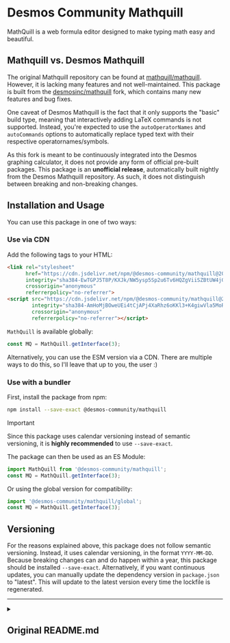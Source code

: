 # Desmos Community Mathquill

MathQuill is a web formula editor designed to make typing math easy and beautiful.

## Mathquill vs. Desmos Mathquill

The original Mathquill repository can be found at [mathquill/mathquill](https://github.com/mathquill/mathquill). However, it is lacking many features and not well-maintained. This package is built from the [desmosinc/mathquill](https://github.com/desmosinc/mathquill) fork, which contains many new features and bug fixes.

One caveat of Desmos Mathquill is the fact that it only supports the "basic" build type, meaning that interactively adding LaTeX commands is not supported. Instead, you're expected to use the `autoOperatorNames` and `autoCommands` options to automatically replace typed text with their respective operatornames/symbols.

As this fork is meant to be continuously integrated into the Desmos graphing calculator, it does not provide any form of official pre-built packages. This package is an **unofficial release**, automatically built nightly from the Desmos Mathquill repository. As such, it does not distinguish between breaking and non-breaking changes.

## Installation and Usage
You can use this package in one of two ways:

### Use via CDN

Add the following tags to your HTML:

```html
<link rel="stylesheet"
      href="https://cdn.jsdelivr.net/npm/@desmos-community/mathquill@2025.9.21-experimental/dist/style.css"
      integrity="sha384-EwTGPJ5T8P/KXJk/NW5ysp5Sp2u6Tv6HQZgViiSZBtUW4jGQW0JHIjLjAdD9qHMu"
      crossorigin="anonymous"
      referrerpolicy="no-referrer">
<script src="https://cdn.jsdelivr.net/npm/@desmos-community/mathquill@2025.9.21-experimental/dist/index.global.js"
        integrity="sha384-AmHoMjBOweUEi4tCjAPj4XaRhz6oKKl3+K4giwVla5MoRQrGJmLm6/LPksfUr97c"
        crossorigin="anonymous"
        referrerpolicy="no-referrer"></script>
```

`MathQuill` is available globally:

```js
const MQ = MathQuill.getInterface(3);
```

Alternatively, you can use the ESM version via a CDN. There are multiple ways to do this, so I'll leave that up to you, the user :)

### Use with a bundler

First, install the package from npm:

```bash
npm install --save-exact @desmos-community/mathquill
```

> [!IMPORTANT]
> Since this package uses calendar versioning instead of semantic versioning, it is **highly recommended** to use `--save-exact`.

The package can then be used as an ES Module:

```ts
import MathQuill from '@desmos-community/mathquill';
const MQ = MathQuill.getInterface(3);
```

Or using the global version for compatibility:

```ts
import '@desmos-community/mathquill/global';
const MQ = MathQuill.getInterface(3);
```

## Versioning

For the reasons explained above, this package does not follow semantic versioning. Instead, it uses calendar versioning, in the format `YYYY-MM-DD`. Because breaking changes can and do happen within a year, this package should be installed `--save-exact`. Alternatively, if you want continuous updates, you can manually update the dependency version in `package.json` to "latest". This will update to the latest version every time the lockfile is regenerated.

---

<details>

<summary>

## Original README.md

</summary>

# [MathQuill](http://mathquill.com)

by [Han](http://github.com/laughinghan), [Jeanine](http://github.com/jneen), and [Mary](http://github.com/stufflebear) (<maintainers@mathquill.com>) [<img alt="slackin.mathquill.com" src="http://slackin.mathquill.com/badge.svg" align="top">](http://slackin.mathquill.com)

MathQuill is a web formula editor designed to make typing math easy and beautiful.

[<img alt="homepage demo" src="https://cloud.githubusercontent.com/assets/225809/15163580/1bc048c4-16be-11e6-98a6-de467d00cff1.gif" width="260">](http://mathquill.com)

The MathQuill project is supported by its [partners](http://mathquill.com/partners.html). We hold ourselves to a compassionate [Code of Conduct](http://docs.mathquill.com/en/latest/Code_of_Conduct/).

MathQuill is resuming active development and we're committed to getting things running smoothly. Find a dusty corner? [Let us know in Slack.](http://slackin.mathquill.com) (Prefer IRC? We're `#mathquill` on Freenode.)

## Getting Started

MathQuill has a simple interface. This brief example creates a MathQuill element and renders, then reads a given input:

```javascript
var htmlElement = document.getElementById('some_id');
var config = {
  handlers: { edit: function(){ ... } },
  restrictMismatchedBrackets: true
};
var mathField = MQ.MathField(htmlElement, config);

mathField.latex('2^{\\frac{3}{2}}'); // Renders the given LaTeX in the MathQuill field
mathField.latex(); // => '2^{\\frac{3}{2}}'
```

Check out our [Getting Started Guide](http://docs.mathquill.com/en/latest/Getting_Started/) for setup instructions and basic MathQuill usage.

## Docs

Most documentation for MathQuill is located on [ReadTheDocs](http://docs.mathquill.com/en/latest/).

Some older documentation still exists on the [Wiki](https://github.com/mathquill/mathquill/wiki).

## Open-Source License

The Source Code Form of MathQuill is subject to the terms of the Mozilla Public
License, v. 2.0: [http://mozilla.org/MPL/2.0/](http://mozilla.org/MPL/2.0/)

The quick-and-dirty is you can do whatever if modifications to MathQuill are in
public GitHub forks. (Other ways to publicize modifications are also fine, as
are private use modifications. See also: [MPL 2.0 FAQ](https://www.mozilla.org/en-US/MPL/2.0/FAQ/))

</details>